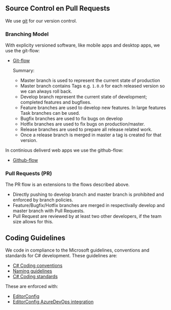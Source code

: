 ## Source Control en Pull Requests
We use [git](https://git-scm.com/) for our version control.

### Branching Model
With explicity versioned software, like mobile apps and desktop apps, we use the git-flow:
* [Git-flow](https://nvie.com/posts/a-successful-git-branching-model/)

  Summary:
  * Master branch is used to represent the current state of production
  * Master branch contains Tags e.g. `1.0.0` for each released version so we can always roll back.
  * Develop branch represent the current state of development; completed features and bugfixes.
  * Feature branches are used to develop new features. In large features Task branches can be used.
  * Bugfix branches are used to fix bugs on develop
  * Hotfix branches are used to fix bugs on production/master.
  * Release branches are used to prepare all release related work.
  * Once a release branch is merged in master a tag is created for that version.

In continious deliverd web apps we use the github-flow:
* [Github-flow](https://guides.github.com/introduction/flow/)

### Pull Requests (PR)
The PR flow is an extensions to the flows described above.
* Directly pushing to develop branch and master branch is prohibited and enforced by branch policies.
* Feature/Bugfix/Hotfix branches are merged in respectivally develop and master branch with Pull Requests.
* Pull Request are reviewed by at least two other developers, if the team size allows for this.

## Coding Guidelines
We code in compliance to the Microsoft guidelines, conventions and standards for C# development. These guidelines are:

* [C# Coding conventions](https://docs.microsoft.com/en-us/dotnet/csharp/programming-guide/inside-a-program/coding-conventions)
* [Naming guidelines](https://docs.microsoft.com/en-us/dotnet/standard/design-guidelines/naming-guidelines)
* [C# Coding standards](http://www.dofactory.com/reference/csharp-coding-standards)

These are enforced with:
* [EditorConfig](https://github.com/MakeAndDevelop/default_project_resources/blob/main/linting/.editorconfig)
* [EditorConfig AzureDevOps integration](https://pumpingco.de/blog/check-if-pull-requests-violate-editorconfig-rules-with-azure-devops-pipelines/)
